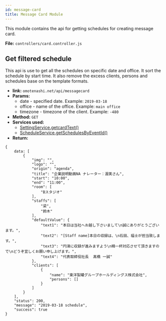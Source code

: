```yaml
---
id: message-card
title: Message Card Module
---
```


This module contains the api for getting schedules for creating message card.

**File:** `controllers/card.controller.js`

## Get filtered schedule 
This api is use to get all the schedules on specific date and office. It sort the schedule by start time. It also remove the excess clients, persons and schedules base on the template formats.
- **link:** `omotenashi.net/api/messagecard`
- **Params:**
    * date - specified date. Example: `2019-03-18`
    * office - name of the office. Example: `main office`
    * timezone - timezone of the client. Example: `-480`
- **Method:** `GET`
- **Services used:**
    * [SettingService.getcardText()](http://localhost:3000/docs/backend-guide/services#getcardtext)
    * [ScheduleService.getSchedulesByEventId()](http://localhost:3000/docs/backend-guide/services#getschedulesbyeventid)
- **Return:** 
```
{
    data: [
        {
            "img": "",
            "logo": "",
            "origin": "agenda",
            "title": "企業説明動画NA ナレーター：渥美さん",
            "start": "10:00",
            "end": "11:00",
            "room": [
                "Bスタジオ"
            ],
            "staffs": [
                "梁",
                "鈴木"
            ],
            "defaultValue": {
                "text1": "本日は当社へお越し下さいまして\n誠にありがとうございます。",
                "text2": "[Staff name]本日の収録は、\n石田、福士が担当致します。",
                "text3": "円滑に収録が進みますよう\n精一杯対応させて頂きますので\nどうぞ宜しくお願い申し上げます。",
                "text4": "代表取締役社長  髙橋 一誠"
            },
            "clients": [
                {
                    "name": "東洋製罐グループホールディングス株式会社",
                    "persons": []
                }
            ]
        }
    ], 
    "status": 200,
    "message": "2019-03-18 schedule",
    "success": true
}
```
